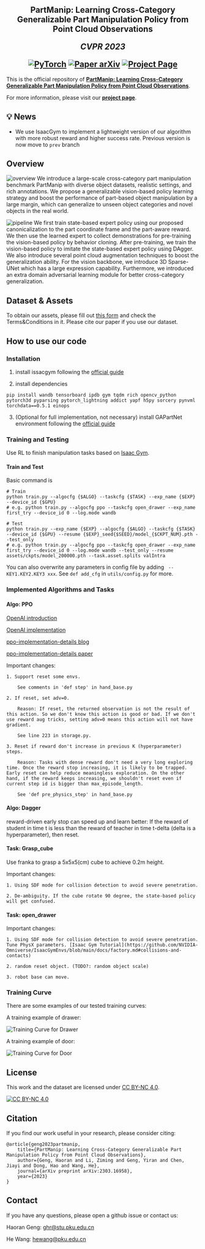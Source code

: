 <h2 align="center">
  <b>PartManip: Learning Cross-Category Generalizable Part Manipulation Policy from Point Cloud Observations</b>

  <b><i>CVPR 2023</i></b>


<div align="center">
    <a href="https://cvpr.thecvf.com/virtual/2023/poster/22553" target="_blank">
    <img src="https://img.shields.io/badge/CVPR 2023-Conference Paper-red" alt="PyTorch"/></a>
    <a href="https://arxiv.org/abs/2303.16958" target="_blank">
    <img src="https://img.shields.io/badge/Paper-arXiv-green" alt="Paper arXiv"></a>
    <a href="https://pku-epic.github.io/PartManip/" target="_blank">
    <img src="https://img.shields.io/badge/Page-PartManip-blue" alt="Project Page"/></a>
</div>

</h2>

This is the official repository of [**PartManip: Learning Cross-Category Generalizable Part Manipulation Policy from Point Cloud Observations**](https://arxiv.org/abs/2303.16958).

For more information, please visit our [**project page**](https://pku-epic.github.io/PartManip/).

## 💡 News
- We use IsaacGym to implement a lightweight version of our algorithm with more robust reward and higher success rate. Previous version is now move to `prev` branch

## Overview
![overview](imgs/teaser.jpg)
We introduce a large-scale cross-category part manipulation benchmark PartManip with diverse object datasets, realistic settings, and rich annotations. We propose a generalizable vision-based policy learning strategy and boost the performance of part-based object manipulation by a large margin, which can generalize to unseen object categories and novel objects in the real world.

![pipeline](imgs/pipeline.jpg)
We first train state-based expert policy using our proposed canonicalization to the part coordinate frame and the part-aware reward. We then use the learned expert to collect demonstrations for pre-training the vision-based policy by behavior cloning. After pre-training, we train the vision-based policy to imitate the state-based expert policy using DAgger. We also introduce several point cloud augmentation techniques to boost the generalization ability. For the vision backbone, we introduce 3D Sparse-UNet which has a large expression capability. Furthermore, we introduced an extra domain adversarial learning module for better cross-category generalization.

## Dataset & Assets
To obtain our assets, please fill out [this form](https://forms.gle/DqdPvLE6pNWZf2XR8) and check the Terms&Conditions in it. Please cite our paper if you use our dataset.

## How to use our code

### Installation

1. install issacgym following the [official guide](https://developer.nvidia.com/isaac-gym)

2. install dependencies
```
pip install wandb tensorboard ipdb gym tqdm rich opencv_python pytorch3d pyparsing pytorch_lightning addict yapf h5py sorcery pynvml torchdata==0.5.1 einops
```

3. (Optional for full implementation, not necessary) install GAPartNet environment following the [official guide](https://github.com/geng-haoran/GAPartNet_env)

### Training and Testing

Use RL to finish manipulation tasks based on [Isaac Gym](https://github.com/NVIDIA-Omniverse/IsaacGymEnvs).


#### Train and Test

Basic command is 

```
# Train
python train.py --algocfg {$ALGO} --taskcfg {$TASK} --exp_name {$EXP} --device_id {$GPU} 
# e.g. python train.py --algocfg ppo --taskcfg open_drawer --exp_name first_try --device_id 0 --log.mode wandb

# Test
python train.py --exp_name {$EXP} --algocfg {$ALGO} --taskcfg {$TASK} --device_id {$GPU} --resume {$EXP}_seed{$SEED}/model_{$CKPT_NUM}.pth --test_only 
# e.g. python train.py --algocfg ppo --taskcfg open_drawer --exp_name first_try --device_id 0 --log.mode wandb --test_only --resume assets/ckpts/model_200000.pth --task.asset.splits valIntra

```
You can also overwrite any parameters in config file by adding ``` --KEY1.KEY2.KEY3 xxx```. See ```def add_cfg``` in  ```utils/config.py``` for more. 

### Implemented Algorithms and Tasks
#### Algo: PPO 
[OpenAI introduction](https://spinningup.openai.com/en/latest/algorithms/ppo.html)

[OpenAI implementation](https://github.com/openai/spinningup/tree/master/spinup/algos/pytorch/ppo)

[ppo-implementation-details blog](https://iclr-blog-track.github.io/2022/03/25/ppo-implementation-details/)

[ppo-implementation-details paper](https://arxiv.org/abs/2006.05990)

Important changes:

    1. Support reset some envs. 
    
        See comments in 'def step' in hand_base.py
        
    2. If reset, set adv=0. 
    
        Reason: If reset, the returned observation is not the result of this action. So we don't know this action is good or bad. If we don't use reward aug tricks, setting adv=0 means this action will not have gradient. 
        
        See line 223 in storage.py.
        
    3. Reset if reward don't increase in previous K (hyperparameter) steps. 
    
        Reason: Tasks with dense reward don't need a very long exploring time. Once the reward stop increasing, it is likely to be trapped. Early reset can help reduce meaningless exploration. On the other hand, if the reward keeps increasing, we shouldn't reset even if current step id is bigger than max_episode_length.
        
        See 'def pre_physics_step' in hand_base.py
    
#### Algo: Dagger

reward-driven early stop can speed up and learn better: If the reward of student in time t is less than the reward of teacher in time t-delta (delta is a hyperparameter), then reset.

#### Task: Grasp_cube
Use franka to grasp a 5x5x5(cm) cube to achieve 0.2m height.

Important changes:

    1. Using SDF mode for collision detection to avoid severe penetration.
    
    2. De-ambiguity. If the cube rotate 90 degree, the state-based policy will get confused.

#### Task: open_drawer

Important changes:

    1. Using SDF mode for collision detection to avoid severe penetration. Tune PhysX parameters. [Isaac Gym Tutorial](https://github.com/NVIDIA-Omniverse/IsaacGymEnvs/blob/main/docs/factory.md#collisions-and-contacts)
    
    2. random reset object. (TODO?: random object scale)
    
    3. robot base can move.
    
### Training Curve
There are some examples of our tested training curves:

A training example of drawer:

![Training Curve for Drawer](imgs/drawer.jpg)

A training example of door:

![Training Curve for Door](imgs/door.jpg)

## License

 This work and the dataset are licensed under [CC BY-NC 4.0][cc-by-nc].

 [![CC BY-NC 4.0][cc-by-nc-image]][cc-by-nc]

 [cc-by-nc]: https://creativecommons.org/licenses/by-nc/4.0/
 [cc-by-nc-image]: https://licensebuttons.net/l/by-nc/4.0/88x31.png

## Citation
If you find our work useful in your research, please consider citing:

```
@article{geng2023partmanip,
    title={PartManip: Learning Cross-Category Generalizable Part Manipulation Policy from Point Cloud Observations},
    author={Geng, Haoran and Li, Ziming and Geng, Yiran and Chen, Jiayi and Dong, Hao and Wang, He},
    journal={arXiv preprint arXiv:2303.16958},
    year={2023}
}
```

## Contact
If you have any questions, please open a github issue or contact us:

Haoran Geng: ghr@stu.pku.edu.cn

He Wang: hewang@pku.edu.cn




